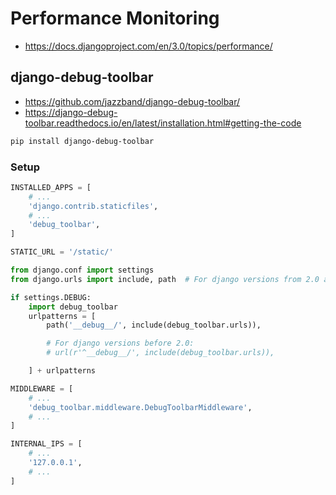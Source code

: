 # Performance Monitoring  


- https://docs.djangoproject.com/en/3.0/topics/performance/

## django-debug-toolbar

- https://github.com/jazzband/django-debug-toolbar/
- https://django-debug-toolbar.readthedocs.io/en/latest/installation.html#getting-the-code

```sh 
pip install django-debug-toolbar
```

### Setup 

```py 
INSTALLED_APPS = [
    # ...
    'django.contrib.staticfiles',
    # ...
    'debug_toolbar',
]

STATIC_URL = '/static/'
```

```py 
from django.conf import settings
from django.urls import include, path  # For django versions from 2.0 and up

if settings.DEBUG:
    import debug_toolbar
    urlpatterns = [
        path('__debug__/', include(debug_toolbar.urls)),

        # For django versions before 2.0:
        # url(r'^__debug__/', include(debug_toolbar.urls)),

    ] + urlpatterns
```

```py 
MIDDLEWARE = [
    # ...
    'debug_toolbar.middleware.DebugToolbarMiddleware',
    # ...
]
```

```py
INTERNAL_IPS = [
    # ...
    '127.0.0.1',
    # ...
]
```